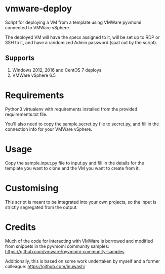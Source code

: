 # vmware-deploy
Script for deploying a VM from a template using VMWare pyvmomi connected to VMWare vSphere. 

The deployed VM will have the specs assigned to it, will be set up to RDP or SSH to it, and have a randomized Admin 
password (spat out by the script).

## Supports
1. Windows 2012, 2016 and CentOS 7 deploys
2. VMWare vSphere 6.5

# Requirements

Python3 virtualenv with requirements installed from the provided requirements.txt file.

You'll also need to copy the sample.secret.py file to secret.py, and fill in the connection info for your VMWare 
vSphere.

# Usage
Copy the sample.input.py file to input.py and fill in the details for the template you want to clone and the VM you want 
to create from it.

# Customising
This script is meant to be integrated into your own projects, so the input is strictly segregated from the output. 

# Credits
Much of the code for interacting with VMWare is borrowed and modified from snippets in the pyvmomi community samples: 
https://github.com/vmware/pyvmomi-community-samples

Additionally, this is based on some work undertaken by myself and a former colleague: https://github.com/inuwashi
